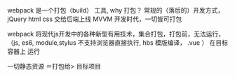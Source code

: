 webpack 是一个打包（build） 工具,
why 打包？
  常规的（落后的）开发方式，jQuery html css 交给后端上线
  MVVM 开发时代，一切皆可打包

  webpack 将现代js开发中的各种新型有用技术，集合打包，打包前，无法运行，（js, es6, module,stylus 不支持浏览器直接执行, hbs 模版编译， .vue ） 在目标容器上 运行 

  一切静态资源 ＝打包给> 目标项目
